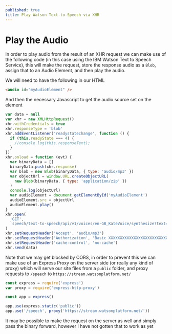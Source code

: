 ```yaml
---
published: true
title: Play Watson Text-to-Speech via XHR
---
```


# Play the Audio

In order to play audio from the result of an XHR request we can make use of the following code (in this case using the IBM Watson Text to Speech Service), this will make the request, store the response audio as a `Blob`, assign that to an Audio Element, and then play the audio.

We will need to have the following in our HTML

```html
<audio id="myAudioElement" />
```

And then the necessary Javascript to get the audio source set on the element

```js
var data = null
var xhr = new XMLHttpRequest()
xhr.withCredentials = true
xhr.responseType = 'blob'
xhr.addEventListener('readystatechange', function () {
  if (this.readyState === 4) {
    //console.log(this.responseText);
  }
})
xhr.onload = function (evt) {
  var binaryData = []
  binaryData.push(xhr.response)
  var blob = new Blob(binaryData, { type: 'audio/mp3' })
  var objectUrl = window.URL.createObjectURL(
    new Blob(binaryData, { type: 'application/zip' })
  )
  console.log(objectUrl)
  var audioElement = document.getElementById('myAudioElement')
  audioElement.src = objectUrl
  audioElement.play()
}
xhr.open(
  'GET',
  `speech/text-to-speech/api/v1/voices/en-GB_KateVoice/synthesize?text=${text}`
)
xhr.setRequestHeader('Accept', 'audio/mp3')
xhr.setRequestHeader('Authorization', 'Basic XXXXXXXXXXXXXXXXXXXXXXXXXXX')
xhr.setRequestHeader('cache-control', 'no-cache')
xhr.send(data)
```

Note that we may get blocked by CORS, in order to prevent this we can make use of an Express Proxy on the server side (or really any kind of proxy) which will serve our site files from a `public` folder, and proxy requests to `/speech` to `https://stream.watsonplatform.net/`

```js
const express = require('express')
var proxy = require('express-http-proxy')

const app = express()

app.use(express.static('public'))
app.use('/speech', proxy('https://stream.watsonplatform.net/'))
```

It may be possible to make the request on the server as well and simply pass the binary forward, however I have not gotten that to work as yet
